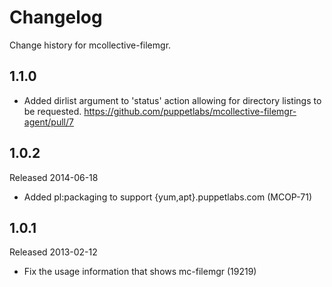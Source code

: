 # Changelog

Change history for mcollective-filemgr.

## 1.1.0

* Added dirlist argument to 'status' action allowing for directory listings to
  be requested. https://github.com/puppetlabs/mcollective-filemgr-agent/pull/7

## 1.0.2

Released 2014-06-18

* Added pl:packaging to support {yum,apt}.puppetlabs.com (MCOP-71)


## 1.0.1

Released 2013-02-12

* Fix the usage information that shows mc-filemgr (19219)
